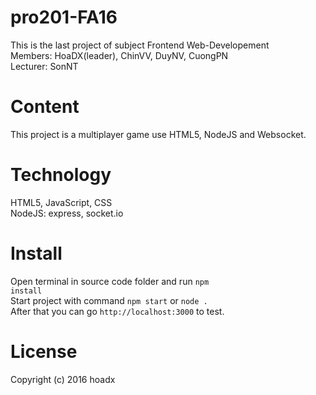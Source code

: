 # pro201-FA16
This is the last project of subject Frontend Web-Developement<br/>
Members: HoaDX(leader), ChinVV, DuyNV, CuongPN<br/>
Lecturer: SonNT
# Content
This project is a multiplayer game use HTML5, NodeJS and Websocket.
# Technology
HTML5, JavaScript, CSS<br/>
NodeJS: express, socket.io<br/>
# Install
Open terminal in source code folder and run
<code>npm install</code><br/>
Start project with command <code>npm start</code>
or
<code>node .</code><br/>
After that you can go <code>http://localhost:3000</code> to test.
# License
Copyright (c) 2016 hoadx
